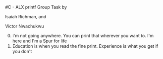#C - ALX printf Group Task by 

Isaiah Richman, and

Victor Nwachukwu

0. I'm not going anywhere. You can print that wherever you want to. I'm here and I'm a Spur for life
1. Education is when you read the fine print. Experience is what you get if you don't
